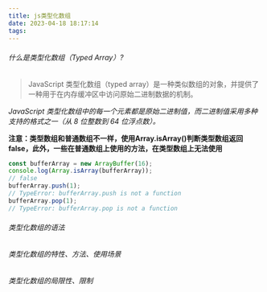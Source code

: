 ```yaml
---
title: js类型化数组
date: 2023-04-18 18:17:14
tags:
---
```


###### 什么是类型化数组（Typed Array）?
> JavaScript 类型化数组（typed array）是一种类似数组的对象，并提供了一种用于在内存缓冲区中访问原始二进制数据的机制。

*JavaScript 类型化数组中的每一个元素都是原始二进制值，而二进制值采用多种支持的格式之一（从 8 位整数到 64 位浮点数）。*

**注意：类型数组和普通数组不一样，使用Array.isArray()判断类型数组返回false，此外，一些在普通数组上使用的方法，在类型数组上无法使用**
```javascript
const bufferArray = new ArrayBuffer(16);
console.log(Array.isArray(bufferArray));
// false
bufferArray.push(1);
// TypeError: bufferArray.push is not a function
bufferArray.pop(1);
// TypeError: bufferArray.pop is not a function
```
###### 类型化数组的语法
###### 类型化数组的特性、方法、使用场景
###### 类型化数组的局限性、限制
